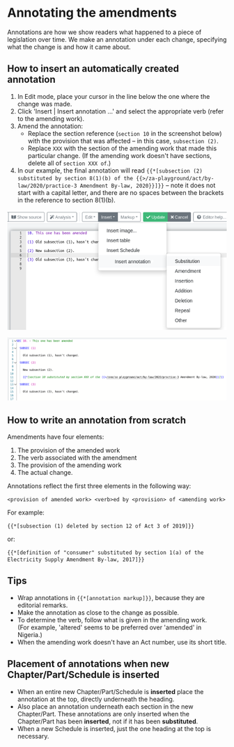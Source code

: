 # Annotating the amendments

Annotations are how we show readers what happened to a piece of legislation over time. We make an annotation under each change, specifying what the change is and how it came about.

## How to insert an automatically created annotation

1. In Edit mode, place your cursor in the line below the one where the change was made.
2. Click 'Insert | Insert annotation …' and select the appropriate verb (refer to the amending work).
3. Amend the annotation:
   * Replace the section reference (`section 10` in the screenshot below) with the provision that was affected – in this case, `subsection (2)`.
   * Replace `XXX` with the section of the amending work that made this particular change. (If the amending work doesn't have sections, delete all of `section XXX of`.)
4. In our example, the final annotation will read `{{*[subsection (2) substituted by section 8(1)(b) of the {{>/za-playground/act/by-law/2020/practice-3 Amendment By-law, 2020}}]}}` – note it does not start with a capital letter, and there are no spaces between the brackets in the reference to section 8(1)(b).

![Inserting the annotation](<../../.gitbook/assets/image (78).png>)

![The automatically inserted annotation still needs to be edited](<../../.gitbook/assets/image (211) (2).png>)

## How to write an annotation from scratch

Amendments have four elements:

1. The provision of the amended work
2. The verb associated with the amendment
3. The provision of the amending work
4. The actual change.

Annotations reflect the first three elements in the following way:

```
<provision of amended work> <verb>ed by <provision> of <amending work>
```

For example:

```
{{*[subsection (1) deleted by section 12 of Act 3 of 2019]}}
```

or:

```
{{*[definition of "consumer" substituted by section 1(a) of the Electricity Supply Amendment By-law, 2017]}}
```

## Tips

* Wrap annotations in `{{*[annotation markup]}}`, because they are editorial remarks.
* Make the annotation as close to the change as possible.
* To determine the verb, follow what is given in the amending work. \
  (For example, 'altered' seems to be preferred over 'amended' in Nigeria.)
* When the amending work doesn't have an Act number, use its short title.

## Placement of annotations when new Chapter/Part/Schedule is inserted

* When an entire new Chapter/Part/Schedule is **inserted** place the annotation at the top, directly underneath the heading.
* Also place an annotation underneath each section in the new Chapter/Part. These annotations are only inserted when the Chapter/Part has been **inserted**, not if it has been **substituted**.
* When a new Schedule is inserted, just the one heading at the top is necessary.
